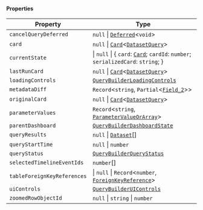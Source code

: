 #### Properties

| Property                                                           | Type                                                                                        |
| ------------------------------------------------------------------ | ------------------------------------------------------------------------------------------- |
| <a id="cancelquerydeferred"></a> `cancelQueryDeferred`             | `null` \| [`Deferred`](Deferred.md)<`void`>                                                 |
| <a id="card"></a> `card`                                           | `null` \| [`Card`](Card.md)<[`DatasetQuery`](DatasetQuery.md)>                              |
| <a id="currentstate"></a> `currentState`                           | \| `null` \| { `card`: [`Card`](Card.md); `cardId`: `number`; `serializedCard`: `string`; } |
| <a id="lastruncard"></a> `lastRunCard`                             | `null` \| [`Card`](Card.md)<[`DatasetQuery`](DatasetQuery.md)>                              |
| <a id="loadingcontrols"></a> `loadingControls`                     | [`QueryBuilderLoadingControls`](QueryBuilderLoadingControls.md)                             |
| <a id="metadatadiff"></a> `metadataDiff`                           | `Record`<`string`, `Partial`<[`Field_2`](Field_2.md)>>                                      |
| <a id="originalcard"></a> `originalCard`                           | `null` \| [`Card`](Card.md)<[`DatasetQuery`](DatasetQuery.md)>                              |
| <a id="parametervalues"></a> `parameterValues`                     | `Record`<`string`, [`ParameterValueOrArray`](ParameterValueOrArray.md)>                     |
| <a id="parentdashboard"></a> `parentDashboard`                     | [`QueryBuilderDashboardState`](QueryBuilderDashboardState.md)                               |
| <a id="queryresults"></a> `queryResults`                           | `null` \| [`Dataset`](Dataset.md)\[]                                                        |
| <a id="querystarttime"></a> `queryStartTime`                       | `null` \| `number`                                                                          |
| <a id="querystatus"></a> `queryStatus`                             | [`QueryBuilderQueryStatus`](QueryBuilderQueryStatus.md)                                     |
| <a id="selectedtimelineeventids"></a> `selectedTimelineEventIds`   | `number`\[]                                                                                 |
| <a id="tableforeignkeyreferences"></a> `tableForeignKeyReferences` | \| `null` \| `Record`<`number`, [`ForeignKeyReference`](ForeignKeyReference.md)>            |
| <a id="uicontrols"></a> `uiControls`                               | [`QueryBuilderUIControls`](QueryBuilderUIControls.md)                                       |
| <a id="zoomedrowobjectid"></a> `zoomedRowObjectId`                 | `null` \| `string` \| `number`                                                              |
